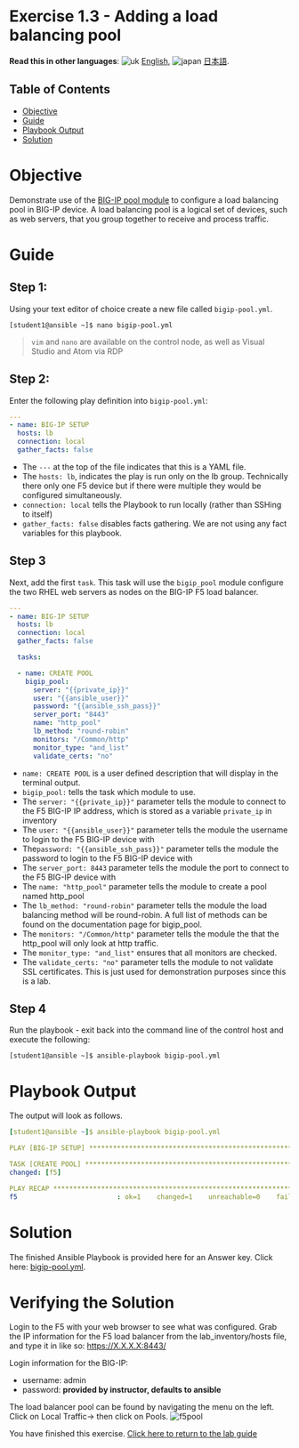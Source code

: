 # Exercise 1.3 - Adding a load balancing pool

**Read this in other languages**: ![uk](../../../images/uk.png) [English](README.md),  ![japan](../../../images/japan.png) [日本語](README.ja.md).

## Table of Contents

- [Objective](#objective)
- [Guide](#guide)
- [Playbook Output](#playbook-output)
- [Solution](#solution)

# Objective

Demonstrate use of the [BIG-IP pool module](https://docs.ansible.com/ansible/latest/modules/bigip_pool_module.html) to configure a load balancing pool in BIG-IP device.  A load balancing pool is a logical set of devices, such as web servers, that you group together to receive and process traffic.

# Guide

## Step 1:

Using your text editor of choice create a new file called `bigip-pool.yml`.

```
[student1@ansible ~]$ nano bigip-pool.yml
```

>`vim` and `nano` are available on the control node, as well as Visual Studio and Atom via RDP

## Step 2:

Enter the following play definition into `bigip-pool.yml`:

``` yaml
---
- name: BIG-IP SETUP
  hosts: lb
  connection: local
  gather_facts: false
```

- The `---` at the top of the file indicates that this is a YAML file.
- The `hosts: lb`,  indicates the play is run only on the lb group.  Technically there only one F5 device but if there were multiple they would be configured simultaneously.
- `connection: local` tells the Playbook to run locally (rather than SSHing to itself)
- `gather_facts: false` disables facts gathering.  We are not using any fact variables for this playbook.

## Step 3

Next, add the first `task`. This task will use the `bigip_pool` module configure the two RHEL web servers as nodes on the BIG-IP F5 load balancer.

<!-- {% raw %} -->

``` yaml
---
- name: BIG-IP SETUP
  hosts: lb
  connection: local
  gather_facts: false

  tasks:

  - name: CREATE POOL
    bigip_pool:
      server: "{{private_ip}}"
      user: "{{ansible_user}}"
      password: "{{ansible_ssh_pass}}"
      server_port: "8443"
      name: "http_pool"
      lb_method: "round-robin"
      monitors: "/Common/http"
      monitor_type: "and_list"
      validate_certs: "no"
```

<!-- {% endraw %} -->

- `name: CREATE POOL` is a user defined description that will display in the terminal output.
- `bigip_pool:` tells the task which module to use.
- The `server: "{{private_ip}}"` parameter tells the module to connect to the F5 BIG-IP IP address, which is stored as a variable `private_ip` in inventory
- The `user: "{{ansible_user}}"` parameter tells the module the username to login to the F5 BIG-IP device with
- The`password: "{{ansible_ssh_pass}}"` parameter tells the module the password to login to the F5 BIG-IP device with
- The `server_port: 8443` parameter tells the module the port to connect to the F5 BIG-IP device with
- The `name: "http_pool"` parameter tells the module to create a pool named http_pool
- The `lb_method: "round-robin"` parameter tells the module the load balancing method will be round-robin.  A full list of methods can be found on the documentation page for bigip_pool.
- The `monitors: "/Common/http"` parameter tells the module the that the http_pool will only look at http traffic.
- The `monitor_type: "and_list"` ensures that all monitors are checked.
- The `validate_certs: "no"` parameter tells the module to not validate SSL certificates.  This is just used for demonstration purposes since this is a lab.

## Step 4

Run the playbook - exit back into the command line of the control host and execute the following:

```
[student1@ansible ~]$ ansible-playbook bigip-pool.yml
```

# Playbook Output

The output will look as follows.

```yaml
[student1@ansible ~]$ ansible-playbook bigip-pool.yml

PLAY [BIG-IP SETUP] ************************************************************

TASK [CREATE POOL] *************************************************************
changed: [f5]

PLAY RECAP *********************************************************************
f5                         : ok=1    changed=1    unreachable=0    failed=0
```

# Solution

The finished Ansible Playbook is provided here for an Answer key.  Click here: [bigip-pool.yml](../1.3-add-pool/bigip-pool.yml).

# Verifying the Solution

Login to the F5 with your web browser to see what was configured.  Grab the IP information for the F5 load balancer from the lab_inventory/hosts file, and type it in like so: https://X.X.X.X:8443/

Login information for the BIG-IP:
- username: admin
- password: **provided by instructor, defaults to ansible**

The load balancer pool can be found by navigating the menu on the left.  Click on Local Traffic-> then click on Pools.
![f5pool](pool.png)

You have finished this exercise.  [Click here to return to the lab guide](../README.md)
